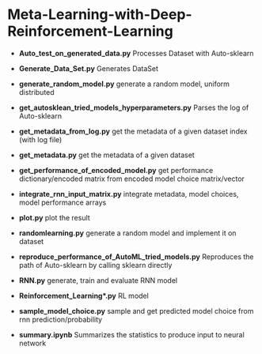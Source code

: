 # Meta-Learning-with-Deep-Reinforcement-Learning

* __Auto_test_on_generated_data.py__  Processes Dataset with Auto-sklearn

* __Generate_Data_Set.py__   Generates DataSet

* __generate_random_model.py__  generate a random model, uniform distributed

* __get_autosklean_tried_models_hyperparameters.py__   Parses the log of Auto-sklearn

* __get_metadata_from_log.py__ get the metadata of a given dataset index (with log file)

* __get_metadata.py__  get the metadata of a given dataset

* __get_performance_of_encoded_model.py__ get performance dictionary/encoded matrix from encoded model choice matrix/vector

* __integrate_rnn_input_matrix.py__ integrate metadata, model choices, model performance arrays

* __plot.py__  plot the result

* __randomlearning.py__  generate a random model and implement it on dataset

* __reproduce_performance_of_AutoML_tried_models.py__   Reproduces the path of Auto-sklearn by calling sklearn directly

* __RNN.py__ generate, train and evaluate RNN model

* __Reinforcement_Learning*.py__ RL model

* __sample_model_choice.py__ sample and get predicted model choice from rnn prediction/probability

* __summary.ipynb__   Summarizes the statistics to produce input to neural network
